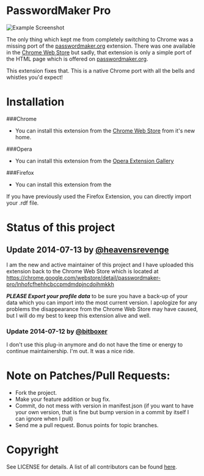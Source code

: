 # PasswordMaker Pro

![Example Screenshot](http://i.imgur.com/OxCD9TN.png)

The only thing which kept me from completely switching to Chrome was a missing port of the [passwordmaker.org](http://www.passwordmaker.org/) extension.
There was one available in the [Chrome Web Store](https://chrome.google.com/webstore/detail/passwordmaker/doblembglfahhpiilfhajboogopikhcm) but sadly, that extension is only a simple port of the HTML page which is offered on [passwordmaker.org](http://www.passwordmaker.org/passwordmaker.html).

This extension fixes that.  This is a native Chrome port with all the bells and whistles you'd expect!

# Installation

###Chrome
  - You can install this extension from the [Chrome Web Store](https://chrome.google.com/webstore/detail/passwordmaker-pro/lnhofcfhehhcbccpmdmdpjncdoihmkkh) from it's new home.

###Opera
  - You can install this extension from the [Opera Extension Gallery](https://addons.opera.com/en/extensions/details/passwordmaker-pro/)

###Firefox
  - You can install this extension from the 

If you have previously used the Firefox Extension, you can directly import your .rdf file.

# Status of this project

## Update 2014-07-13 by [@heavensrevenge](https://github.com/heavensrevenge)

I am the new and active maintainer of this project and I have uploaded this extension back to the Chrome Web Store which is located at https://chrome.google.com/webstore/detail/passwordmaker-pro/lnhofcfhehhcbccpmdmdpjncdoihmkkh

**_PLEASE Export your profile data_** to be sure you have a back-up of your data which you can import into the most current version.
I apologize for any problems the disappearance from the Chrome Web Store may have caused, but I will do my best to keep this extension alive and well.


### Update 2014-07-12 by [@bitboxer](http://github.com/bitboxer)

I don't use this plug-in anymore and do not have the time or energy to continue maintainership.
I'm out. It was a nice ride.

# Note on Patches/Pull Requests:

* Fork the project.
* Make your feature addition or bug fix.
* Commit, do not mess with version in manifest.json
  (if you want to have your own version, that is fine but bump version in a commit by itself I can ignore when I pull)
* Send me a pull request. Bonus points for topic branches.

# Copyright

See LICENSE for details. A list of all contributors can be found [here](http://github.com/passwordmaker/chrome-passwordmaker/contributors).
